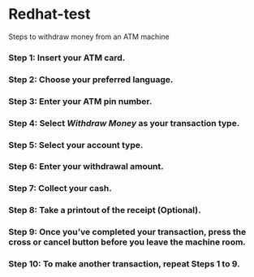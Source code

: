 <!DOCTYPE html><html><head><meta charset="utf-8"><title>Dillinger.md</title><style></style></head><body id="preview">
<h1 class="code-line" data-line-start=0 data-line-end=1 ><a id="Redhattest_0"></a>Redhat-test</h1>
<p class="has-line-data" data-line-start="1" data-line-end="2">Steps to withdraw money from an ATM machine</p>
<h3 class="code-line" data-line-start=3 data-line-end=4 ><a id="Step_1_Insert_your_ATM_card_3"></a>Step 1: Insert your ATM card.</h3>
<h3 class="code-line" data-line-start=5 data-line-end=6 ><a id="Step_2_Choose_your_preferred_language_5"></a>Step 2: Choose your preferred language.</h3>
<h3 class="code-line" data-line-start=7 data-line-end=8 ><a id="Step_3_Enter_your_ATM_pin_number_7"></a>Step 3: Enter your ATM pin number.</h3>
<h3 class="code-line" data-line-start=9 data-line-end=10 ><a id="Step_4_Select_Withdraw_Money_as_your_transaction_type_9"></a>Step 4: Select <em>Withdraw Money</em> as your transaction type.</h3>
<h3 class="code-line" data-line-start=11 data-line-end=12 ><a id="Step_5_Select_your_account_type_11"></a>Step 5: Select your account type.</h3>
<h3 class="code-line" data-line-start=13 data-line-end=14 ><a id="Step_6_Enter_your_withdrawal_amount_13"></a>Step 6: Enter your withdrawal amount.</h3>
<h3 class="code-line" data-line-start=15 data-line-end=16 ><a id="Step_7_Collect_your_cash_15"></a>Step 7: Collect your cash.</h3>
<h3 class="code-line" data-line-start=17 data-line-end=18 ><a id="Step_8_Take_a_printout_of_the_receipt_Optional_17"></a>Step 8: Take a printout of the receipt (Optional).</h3>
<h3 class="code-line" data-line-start=19 data-line-end=20 ><a id="Step_9_Once_you've_completed_your_transaction_press_the_cross_or_cancel_button_before_you_leave_the_machine_room_19"></a>Step 9: Once you’ve completed your transaction, press the cross or cancel button before you leave the machine room.</h3>
<h3 class="code-line" data-line-start=21 data-line-end=22 ><a id="Step_10_To_make_another_transaction_repeat_Steps_1_to_9_21"></a>Step 10: To make another transaction, repeat Steps 1 to 9.</h3>

</body></html>

